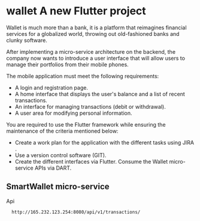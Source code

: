 #  wallet A new Flutter project

Wallet is much more than a bank, it is a platform that reimagines financial services for a globalized world, throwing out old-fashioned banks and clunky software.

After implementing a micro-service architecture on the backend, the company now wants to introduce a user interface that will allow users to manage their portfolios from their mobile phones.

The mobile application must meet the following requirements:

- A login and registration page.
- A home interface that displays the user's balance and a list of recent transactions.
- An interface for managing transactions (debit or withdrawal).
- A user area for modifying personal information.

You are required to use the Flutter framework while ensuring the maintenance of the criteria mentioned below:

- Create a work plan for the application with the different tasks using JIRA .
- Use a version control software (GIT).
- Create the different interfaces via Flutter.
  Consume the Wallet micro-service APIs via DART.


## SmartWallet micro-service

Api

```bash
  http://165.232.123.254:8080/api/v1/transactions/
```
